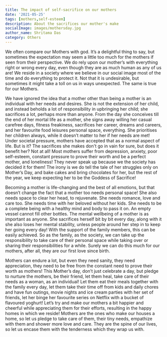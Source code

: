 ```yaml
---  
title: The impact of self-sacrifice on our mothers
date: '2021-05-25'  
tags: [mothers,self-esteem]  
description: About the sacrifices our mother's make 
socialImage: images/mothersday.jpg
author_name: Shritama Das
category: Others
---  
```


We often compare our Mothers with god. It’s a delightful thing to say, but sometimes the expectation may seem a little too much for the mothers if seen from their perspective. We do rely upon our mother’s with everything right or wrong every day, even though they are as much human as any of us are! We reside in a society where we believe in our social image most of the time and do everything to protect it. Not that it is undesirable, but sometimes it might take a toll on us in ways unexpected. The same is true for our Mothers. 

We have ignored the idea that a mother other than being a mother is an individual with her needs and desires. She is not the extension of her child, and instead beholds a lot of responsibility in upbringing her child; she sacrifices a lot, perhaps more than anyone. From the day she conceives till the end of her mortal life as a mother, she signs away willing her casual carefree days, fitness freakiness, sacrifices her career, dreams and careers, and her favourite food leisures personal space, everything. She prioritises her children always, while it doesn’t matter to her if her needs are met! Under societal pressure, mothers have accepted that as a normal aspect of life. But is it? The sacrifices she makes don't go in vain for sure, but does it benefit her? Not at all! Most mothers suffer from depression, anxiety, poor self-esteem, constant pressure to prove their worth and be a perfect mother, and loneliness! They never speak up because we the society has decided it for them! The irony is we do tell the tale of her struggles only on Mother’s Day, and bake cakes and bring chocolates for her, but the rest of the year, we keep expecting her to be the Goddess of Sacrifice! 

Becoming a mother is life-changing and the best of all emotions, but that doesn’t change the fact that a mother too needs personal space! She also needs space to clear her head, to rejuvenate. She needs romance, love and care too. She needs time with her beloved without her kids. She needs to be a complete being with a healthy mind and body to pass it on. An empty vessel cannot fill other bottles. The mental wellbeing of a mother is as important as anyone. She sacrifices herself bit by bit every day, along with it she also loses her mental stability, unless people around her step in to keep her going every day! With the support of the family members, this can be easily achieved. So as the family, as the society, we can take up the responsibility to take care of their personal space while taking over or sharing their responsibilities for a while. Surely we can do this much for our mothers, after all, they are our first love since birth.

Mothers can endure a lot, but even they need sanity, they need appreciation, they need to be free from the constant need to prove their worth as mothers! This Mother’s day, don’t just celebrate a day, but pledge to nurture the mothers, be their friend, let them heal, take care of their needs as a woman, as an individual! Let them eat their meals together with the family every day, let them take their time off from kids and daily chores and have fun outings, movie nights and ice cream parties with her set of friends, let her binge her favourite series on Netflix with a bucket of flavoured yoghurt! Let’s try and make our mothers a bit happier and cheerful while appreciating them for their efforts, resulting in the happy homes in which we reside! Mothers are the ones who make our houses a home, so let us pledge to take care of them, their tiny needs, empathize with them and shower more love and care. They are the spine of our lives, so let us encase them with the tenderness which they wrap us with.

